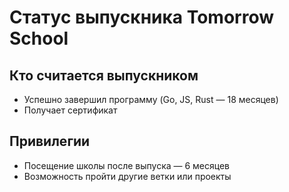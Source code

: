 # Статус выпускника Tomorrow School

## Кто считается выпускником

- Успешно завершил программу (Go, JS, Rust — 18 месяцев)
- Получает сертификат

## Привилегии

- Посещение школы после выпуска — 6 месяцев
- Возможность пройти другие ветки или проекты
